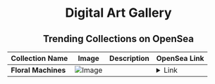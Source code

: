 <div align="center">

# Digital Art Gallery

## Trending Collections on OpenSea

| Collection Name                       | Image                                                                                     | Description                       | OpenSea Link                                                                                          |
|---------------------------------------|-------------------------------------------------------------------------------------------|-----------------------------------|--------------------------------------------------------------------------------------------------------|
| **Floral Machines** | ![Image](https://i.seadn.io/s/raw/files/369a8bf4cde132945420f15c256cc648.jpg?w=500&auto=format?w=200&auto=format) |  | <details><summary>Link</summary>[Floral Machines](https://opensea.io/collection/floral-machines)</details> |

</div>